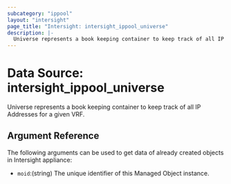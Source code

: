```yaml
---
subcategory: "ippool"
layout: "intersight"
page_title: "Intersight: intersight_ippool_universe"
description: |-
  Universe represents a book keeping container to keep track of all IP Addresses for a given VRF.
---
```


# Data Source: intersight_ippool_universe
Universe represents a book keeping container to keep track of all IP Addresses for a given VRF.
## Argument Reference
The following arguments can be used to get data of already created objects in Intersight appliance:
* `moid`:(string) The unique identifier of this Managed Object instance. 

